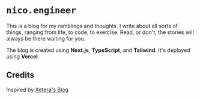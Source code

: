 # `nico.engineer`

This is a blog for my ramblings and thoughts. I write about all sorts of things, ranging from life, to code, to exercise. Read, or don't, the stories will always be there waiting for you.

The blog is created using **Next.js**, **TypeScript**, and **Tailwind**. It's deployed using **Vercel**.

## Credits

Inspired by [Xetera's Blog](https://xetera.dev)
